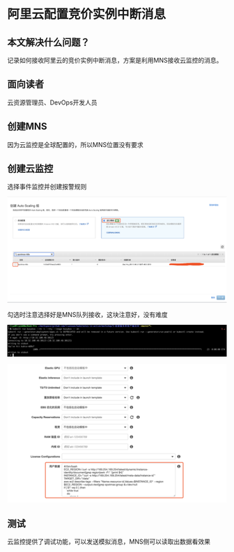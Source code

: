 # 阿里云配置竞价实例中断消息

## 本文解决什么问题？

记录如何接收阿里云的竞价实例中断消息，方案是利用MNS接收云监控的消息。

## 面向读者

云资源管理员、DevOps开发人员

## 创建MNS

因为云监控是全球配置的，所以MNS位置没有要求

## 创建云监控

选择事件监控并创建报警规则

![](../.gitbook/assets/image%20%2864%29.png)

勾选时注意选择好是MNS队列接收，这块注意好，没有难度

![](../.gitbook/assets/image%20%2866%29.png)

![](../.gitbook/assets/image%20%2810%29.png)

## 测试

云监控提供了调试功能，可以发送模拟消息，MNS侧可以读取出数据看效果



